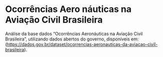 # Ocorrências Aero náuticas na Aviação Civil Brasileira
Análise da base dados “Ocorrências Aeronáuticas na Aviação Civil Brasileira”, utilizando dados abertos do governo, disponíveis em: (https://dados.gov.br/dataset/ocorrencias-aeronauticas-da-aviacao-civil-brasileira).
